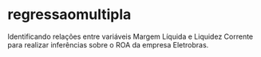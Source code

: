 # regressaomultipla
Identificando relações entre variáveis Margem Líquida e Liquidez Corrente para realizar inferências sobre o ROA da empresa Eletrobras.
